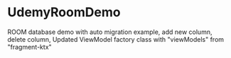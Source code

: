# UdemyRoomDemo
ROOM database demo with auto migration example, add new column, delete column, Updated ViewModel factory class with "viewModels" from "fragment-ktx"
